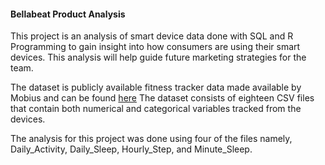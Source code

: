 #### Bellabeat Product Analysis

This project is an analysis of smart device data done with SQL and R Programming to gain insight into how consumers are using their smart devices. This analysis will help guide future marketing strategies for the team. 

The dataset is publicly available fitness tracker data made available by Mobius and can be found [here](https://www.kaggle.com/datasets/arashnic/fitbit) The dataset consists of eighteen CSV files that contain both numerical and categorical variables tracked from the devices.

The analysis for this project was done using four of the files namely, Daily_Activity, Daily_Sleep, Hourly_Step, and Minute_Sleep.
